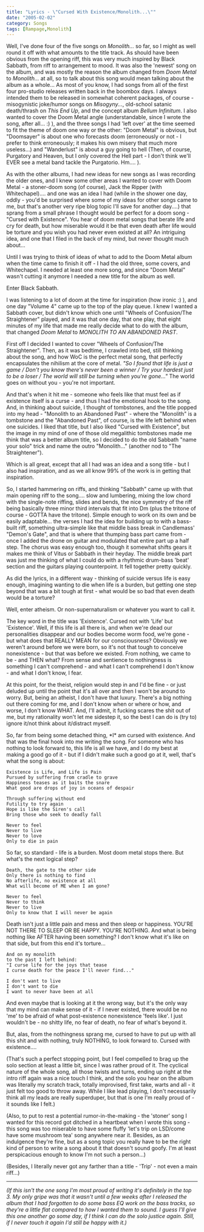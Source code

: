 ```yaml
---
title: "Lyrics - \"Cursed With Existence/Monolith...\""
date: "2005-02-02"
category: Songs
tags: [Rampage,Monolith]
---
```


Well, I've done four of the five songs on *Monolith...* so far, so I might as well round it off with what amounts to the title track. As should have been obvious from the opening riff, this was very much inspired by Black Sabbath, from riff to arrangement to mood. It was also the 'newest' song on the album, and was mostly the reason the album changed from *Doom Metal* to *Monolith...* at all, so to talk about this song would mean talking about the album as a whole... As most of you know, I had songs from all of the first four pro-studio releases written back in the boombox days. I always intended them to be released in somewhat coherent packages, of course - misogynistic joke/humor songs on *Misogyny...*, old-school satanic death/thrash on *This End Up*, and the concept album *Bellum Infinitum*. I also wanted to cover the Doom Metal angle (understandable, since I wrote the song, after all... :) ), and the three songs I had 'left over' at the time seemed to fit the theme of doom one way or the other: "Doom Metal" is obvious, but "Doomsayer" is about one who forecasts doom (erroneously or not - I prefer to think erroneously; it makes his own misery that much more useless...) and "Wanderlust" is about a guy going to hell (Then, of course, Purgatory and Heaven, but I only covered the Hell part - I don't think we'll EVER see a metal band tackle the Purgatorio. Hm.... ).

As with the other albums, I had new ideas for new songs as I was recording the older ones, and I knew some other areas I wanted to cover with Doom Metal - a stoner-doom song (of course), Jack the Ripper (with Whitechapel).... and one was an idea I had (while in the shower one day, oddly - you'd be surprised where some of my ideas for other songs came to me, but that's another very ripe blog topic I'll save for another day....) that sprang from a small phrase I thought would be perfect for a doom song - "Cursed with Existence". You hear of doom metal songs that berate life and cry for death, but how miserable would it be that even death after life would be torture and you wish you had never even existed at all? An intriguing idea, and one that I filed in the back of my mind, but never thought much about...

Until I was trying to think of ideas of what to add to the Doom Metal album when the time came to finish it off - I had the old three, some covers, and Whitechapel. I needed at least one more song, and since "Doom Metal" wasn't cutting it anymore I needed a new title for the album as well.

Enter Black Sabbath.

I was listening to a lot of doom at the time for inspiration (how ironic :) ), and one day "Volume 4" came up to the top of the play queue. I knew I wanted a Sabbath cover, but didn't know which one until "Wheels of Confusion/The Straightener" played, and it was that one day, that one play, that eight minutes of my life that made me really decide what to do with the album, that changed *Doom Metal* to *MONOLITH TO AN ABANDONED PAST*.

First off I decided I wanted to cover "Wheels of Confusion/The Straightener". Then, as it was bedtime, I crawled into bed, still thinking about the song, and how WoC is the perfect metal song, that perfectly encapsulates the nihilism at the core of metal. *"So I found that life is just a game / Don't you know there's never been a winner / Try your hardest just to be a loser / The world will still be turning when you're gone..."* The world goes on without you - you're not important.

And that's when it hit me - someone who feels like that must feel as if existence itself is a curse - and thus I had the emotional hook to the song. And, in thinking about suicide, I thought of tombstones, and the title popped into my head - "Monolith to an Abandoned Past" - where the "Monolith" is a tombstone and the "Abandoned Past", of course, is the life left behind when one suicides. I liked that title, but I also liked "Cursed with Existence", but the image in my mind of one of those old megalithic tombstones made me think that was a better album title, so I decided to do the old Sabbath "name your solo" trick and name the outro "Monolith..." (another nod to "The Straightener").

Which is all great, except that all I had was an idea and a song title - but I also had inspiration, and as we all know 99% of the work is in getting that inspiration.

So, I started hammering on riffs, and thinking "Sabbath" came up with that main opening riff to the song.... slow and lumbering, mixing the low chord with the single-note riffing, slides and bends, the nice symmetry of the riff being basically three minor third intervals that fit into Dm (plus the tritone of course - GOTTA have the tritone). Simple enough to work on its own and be easily adaptable... the verses I had the idea for building up to with a bass-built riff, something ultra-simple like that middle bass break in Candlemass' "Demon's Gate", and that is where that thumping bass part came from - once I added the drone on guitar and modulated that entire part up a half step. The chorus was easy enough too, though it somewhat shifts gears it makes me think of Vitus or Sabbath in their heyday. The middle break part was just me thinking of what I could do with a rhythmic drum-bass 'beat' section and the guitars playing counterpoint. It fell together pretty quickly.

As did the lyrics, in a different way - thinking of suicide versus life is easy enough, imagining wanting to die when life is a burden, but getting one step beyond that was a bit tough at first - what would be so bad that even death would be a torture?

Well, enter atheism. Or non-supernaturalism or whatever you want to call it.

The key word in the title was 'Existence'. Cursed not with 'Life' but 'Existence'. Well, if this life is all there is, and when we're dead our personalities disappear and our bodies become worm food, we're gone - but what does that REALLY MEAN for our consciousness? Obviously we weren't around before we were born, so it's not that tough to conceive nonexistence - but that was before we existed. From nothing, we came to be - and THEN what? From sense and sentience to nothingness is something I can't comprehend - and what I can't comprehend I don't know - and what I don't know, I fear.

At this point, for the theist, religion would step in and I'd be fine - or just deluded up until the point that it's all over and then I won't be around to worry. But, being an atheist, I don't have that luxury. There's a big nothing out there coming for me, and I don't know when or where or how, and worse, I don't know WHAT. And, I'll admit, it fucking scares the shit out of me, but my rationality won't let me sidestep it, so the best I can do is (try to) ignore it/not think about it/distract myself.

So, far from being some detached thing, \*I\* am cursed with existence. And that was the final hook into me writing the song. For someone who has nothing to look forward to, this life is all we have, and I do my best at making a good go of it - but if I didn't make such a good go at it, well, that's what the song is about:

```
Existence is Life, and Life is Pain
Pursued by suffering from cradle to grave
Happiness teases as it baits the snare
What good are drops of joy in oceans of despair

Through suffering without end
Futility to try again
Hope is like the Siren's call
Bring those who seek to deadly fall

Never to feel
Never to live
Never to love
Only to die in pain
```

So far, so standard - life is a burden. Most doom metal stops there. But what's the next logical step?

```
Death, the gate to the other side
Only there is nothing to find
No afterlife, no existence at all
What will become of ME when I am gone?

Never to feel
Never to think
Never to live
Only to know that I will never be again
```

Death isn't just a little pain and mess and then sleep or happiness. YOU'RE NOT THERE TO SLEEP OR BE HAPPY. YOU'RE NOTHING. And what is being nothing like AFTER having been something? I don't know what it's like on that side, but from this end it's torture...

```
And on my monolith
to the past I left behind:
"I curse life for the joys that tease
I curse death for the peace I'll never find..."

I don't want to live
I don't want to die
I want to never have been at all
```

And even maybe that is looking at it the wrong way, but it's the only way that my mind can make sense of it - if I never existed, there would be no 'me' to be afraid of what post-existence nonexistence 'feels like'. I just wouldn't be - no shitty life, no fear of death, no fear of what's beyond it.

But, alas, from the nothingness sprang me, cursed to have to put up with all this shit and with nothing, truly NOTHING, to look forward to. Cursed with existence....


(That's such a perfect stopping point, but I feel compelled to brag up the solo section at least a little bit, since I was rather proud of it. The cyclical nature of the whole song, all those twists and turns, ending up right at the intro riff again was a nice touch I think, and the solo you hear on the album was literally my scratch track, totally improvised, first take, warts and all - it just felt too good to throw away. While I like lead playing, I don't necessarily think all my leads are really superduper, but that is one I'm really proud of - it sounds like I felt.)

(Also, to put to rest a potential rumor-in-the-making - the 'stoner' song I wanted for this record got ditched in a heartbeat when I wrote this song - this song was too miserable to have some fluffy 'let's trip on LSD/come have some mushroom tea' song anywhere near it. Besides, as an indulgence they're fine, but as a song topic you really have to be the right kind of person to write a song about it that doesn't sound goofy. I'm at least perspicacious enough to know I'm not such a person...)

(Besides, I literally never got any farther than a title - 'Trip' - not even a main riff...)

---

*(If this isn't the one song I'm most proud of writing it's definitely in the top 3. My only gripe was that it wasn't until a few weeks after I released the album that I had forgotten to do some bass EQ work on the bass tracks, so they're a little flat compared to how I wanted them to sound. I guess I'll give this one another go some day, if I think I can do the solo justice again. Still, if I never touch it again I'd still be happy with it.)*

